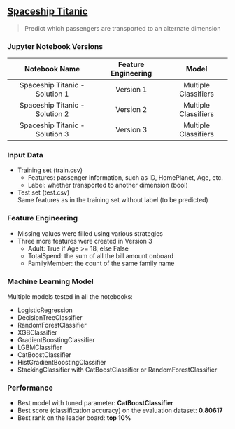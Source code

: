 ## [Spaceship Titanic](https://www.kaggle.com/competitions/spaceship-titanic)
>  Predict which passengers are transported to an alternate dimension

### Jupyter Notebook Versions
 
| Notebook Name                  |   Feature Engineering   |         Model        |
|         :---:                  |          :----:         |        :----:        |
| Spaceship Titanic - Solution 1 |         Version 1       | Multiple Classifiers |
| Spaceship Titanic - Solution 2 |         Version 2       | Multiple Classifiers |
| Spaceship Titanic - Solution 3 |         Version 3       | Multiple Classifiers |

### Input Data
- Training set (train.csv)
  - Features: passenger information, such as ID, HomePlanet, Age, etc.
  - Label: whether transported to another dimension (bool)
- Test set (test.csv)\
  Same features as in the training set without label (to be predicted)

### Feature Engineering
- Missing values were filled using various strategies
- Three more features were created in Version 3
  - Adult: True if Age >= 18, else False
  - TotalSpend: the sum of all the bill amount onboard
  - FamilyMember: the count of the same family name

### Machine Learning Model
Multiple models tested in all the notebooks:
- LogisticRegression
- DecisionTreeClassifier
- RandomForestClassifier
- XGBClassifier
- GradientBoostingClassifier
- LGBMClassifier
- CatBoostClassifier
- HistGradientBoostingClassifier
- StackingClassifier with CatBoostClassifier or RandomForestClassifier

### Performance
- Best model with tuned parameter: **CatBoostClassifier**
- Best score (classification accuracy) on the evaluation dataset: **0.80617**
- Best rank on the leader board: **top 10%**
